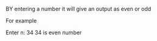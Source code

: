 BY entering a number it will give an output as even or odd

For example

Enter n: 34
34 is even number
